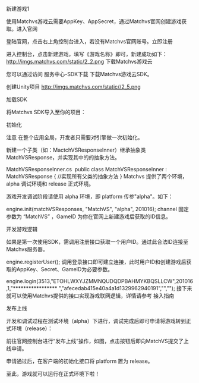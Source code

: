 新建游戏1

使用Matchvs游戏云需要AppKey、AppSecret，通过Matchvs官网创建游戏获取。进入官网

登陆官网，点击右上角控制台进入，若没有Matchvs官网账号。立即注册

进入控制台，点击新建游戏，填写《游戏名称》即可，新建成功如下：
http://imgs.matchvs.com/static/2_2.png
下载Matchvs游戏云

您可以通过访问 服务中心-SDK下载 下载Matchvs游戏云SDK。

创建Unity项目
http://imgs.matchvs.com/static//2_5.png


加载SDK

将Matchvs SDK导入至你的项目：



初始化

注意  在整个应用全局，开发者只需要对引擎做一次初始化。

新建一个子类（如：MactchVSResponseInner）继承抽象类 MatchVSResponse，并实现其中的的抽象方法。

 

MatchVSResponseInner.cs
​
public class MatchVSResponseInner : MatchVSResponse
{
    //实现所有父类的抽象方法
}
Matchvs 提供了两个环境，alpha 调试环境和 release 正式环境。

游戏开发调试阶段请使用 alpha 环境，即 platform 传参"alpha"。如下：

 

engine.init(matchVSResponses, "MatchVS", "alpha", 201016);
channel 固定参数为 “MatchVS” ，GameID 为你在官网上新建游戏后获取的ID信息。

开发游戏逻辑

如果是第一次使用SDK，需调用注册接口获取一个用户ID。通过此合法ID连接至Matchvs服务器。

 

engine.registerUser();
调用登录接口即可建立连接，此时用户ID和创建游戏后获取的AppKey、Secret、GameID为必要参数。

 

engine.login(3513,"ETOHLWXYJZMMNQUDQDPBAHMYKBQSLLCW",201016,1,"***************** ","afecedab415e40a4a1d1329962940191","","");
接下来就可以使用Matchvs提供的接口实现游戏联网逻辑，详情请参考 接入指南

发布上线

开发和调试过程在测试环境（alpha）下进行，调试完成后即可申请将游戏转到正式环境（release）：

前往官网控制台进行“发布上线”操作，如图，点击按钮后即向MatchVS提交了上线申请。 

申请通过后，在客户端的初始化接口将 platform 置为 release。  

至此，游戏就可以运行在正式环境下啦！
